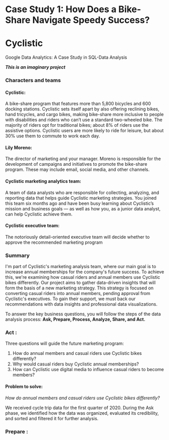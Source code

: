 # Case Study 1: How Does a Bike-Share Navigate Speedy Success?

# Cyclistic
Google Data Analytics: A Case Study in SQL-Data Analysis

_**This is an imaginary project**_

### Characters and teams
#### Cyclistic: 
  A bike-share program that features more than 5,800 bicycles and 600 docking stations. Cyclistic sets itself apart
  by also offering reclining bikes, hand tricycles, and cargo bikes, making bike-share more inclusive to people with disabilities
  and riders who can’t use a standard two-wheeled bike. The majority of riders opt for traditional bikes; about 8% of riders use
  the assistive options. Cyclistic users are more likely to ride for leisure, but about 30% use them to commute to work each day.
#### Lily Moreno: 
  The director of marketing and your manager. Moreno is responsible for the development of campaigns and
  initiatives to promote the bike-share program. These may include email, social media, and other channels.
#### Cyclistic marketing analytics team: 
  A team of data analysts who are responsible for collecting, analyzing, and reporting
  data that helps guide Cyclistic marketing strategies. You joined this team six months ago and have been busy learning about
  Cyclistic’s mission and business goals — as well as how you, as a junior data analyst, can help Cyclistic achieve them.
#### Cyclistic executive team: 
  The notoriously detail-oriented executive team will decide whether to approve the
  recommended marketing program

### Summary 
  I'm part of Cyclistic's marketing analysis team, where our main goal is to increase annual memberships for the company's future success. To achieve this, we're          examining how casual riders and annual members use Cyclistic bikes differently. Our project aims to gather data-driven insights that will form the basis of a new        marketing strategy. This strategy is focused on converting casual riders into annual members, pending approval from Cyclistic's executives. To gain their support, we    must back our recommendations with data insights and professional data visualizations.

To answer the key business questions, you will follow the steps of the data analysis process: **Ask, Prepare, Process, Analyze, Share, and Act.**

### Act : 
Three questions will guide the future marketing program:
1. How do annual members and casual riders use Cyclistic bikes differently?
2. Why would casual riders buy Cyclistic annual memberships?
3. How can Cyclistic use digital media to influence casual riders to become members?

#### Problem to solve:
_How do annual members and casual riders use Cyclistic bikes differently?_

  We received cycle trip data for the first quarter of 2020. During the Ask phase, we identified how the data was organized, evaluated its credibility, and sorted and     filtered it for further analysis.

### Prepare : 
  
